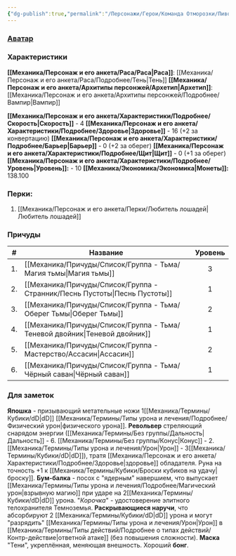 ```yaml
---
{"dg-publish":true,"permalink":"/Персонажи/Герои/Команда Отморозки/Пивомир/","noteIcon":"","created":"2025-08-22T13:38:18.410+03:00","updated":"2025-08-20T13:39:02.262+03:00"}
---
```


### [Аватар](Пивомир.jpg)
### Характеристики
**[[Механика/Персонаж и его анкета/Раса/Раса\|Раса]]**: [[Механика/Персонаж и его анкета/Раса/Подробнее/Тень\|Тень]]
**[[Механика/Персонаж и его анкета/Архитипы персонжей/Архетип\|Архетип]]**: [[Механика/Персонаж и его анкета/Архитипы персонжей/Подробнее/Вампир\|Вампир]]

 **[[Механика/Персонаж и его анкета/Характеристики/Подробнее/Скорость\|Скорость]]** - 4
 **[[Механика/Персонаж и его анкета/Характеристики/Подробнее/Здоровье\|Здоровье]]** - 16 (+2 за конвертацию)
 **[[Механика/Персонаж и его анкета/Характеристики/Подробнее/Барьер\|Барьер]]** - 0 (+2 за оберег)
 **[[Механика/Персонаж и его анкета/Характеристики/Подробнее/Щит\|Щит]]** -  0 (+1 за оберег)
 **[[Механика/Персонаж и его анкета/Характеристики/Подробнее/Уровень\|Уровень]]:** - 10
**[[Механика/Экономика/Экономика\|Монеты]]:** 138.100

### Перки:
1. [[Механика/Персонаж и его анкета/Перки/Любитель лошадей\|Любитель лошадей]]

### Причуды

| #   | Название            | Уровень |
| --- | ------------------- |:-------:|
| 1.  | [[Механика/Причуды/Список/Группа - Тьма/Магия тьмы\|Магия тьмы]]      |    3    |
| 2.  | [[Механика/Причуды/Список/Группа - Странник/Песнь Пустоты\|Песнь Пустоты]]   |    1    |
| 3.  | [[Механика/Причуды/Список/Группа - Тьма/Оберег Тьмы\|Оберег Тьмы]]     |    2    |
| 4.  | [[Механика/Причуды/Список/Группа - Тьма/Теневой двойник\|Теневой двойник]] |    1    |
| 5.  | [[Механика/Причуды/Список/Группа - Мастерство/Ассасин\|Ассасин]]         |    2    |
| 6.  | [[Механика/Причуды/Список/Группа - Тьма/Чёрный саван\|Чёрный саван]]    |    1    |


### Для заметок
**Япошка** - призывающий метательные ножи 1[[Механика/Термины/Кубики/dD\|dD]] [[Механика/Термины/Типы урона и лечения/Подробнее/Физический урон\|физического урона]].
**Револьвер** стреляющий снарядом энергии ([[Механика/Термины/Без группы/Дальность\|Дальность]] - 6. [[Механика/Термины/Без группы/Конус\|Конус]] - 2. [[Механика/Термины/Типы урона и лечения/Урон\|Урон]] - 3[[Механика/Термины/Кубики/dD\|dD]]), тратя [[Механика/Персонаж и его анкета/Характеристики/Подробнее/Здоровье\|здоровье]] обладателя. Руна на точность +1 к [[Механика/Термины/Кубики/Броски кубиков на удачу\|броску]].
**Бум-балка** - посох с "ядерным" навершием, что выпускает [[Механика/Термины/Типы урона и лечения/Подробнее/Магический урон\|взрывную магию]] при ударе на 2[[Механика/Термины/Кубики/dD\|dD]] урона.
"*Корочка*" - удостоверение элитного телохранителя Темноземья.
**Раскрывающиеся наручи**, что абсорбируют 2 [[Механика/Термины/Кубики/dD\|dD]] урона и могут "разрядить" [[Механика/Термины/Типы урона и лечения/Урон\|Урон]] в [[Механика/Термины/Типы действий/Подробнее о типах действий/Контр-действие\|ответной атаке]] (без повышения сложности).
**Маска** "Тени", укреплённая, меняющая внешность.
Хороший **бонг**. 
